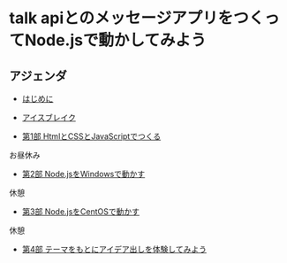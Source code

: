 # talk apiとのメッセージアプリをつくってNode.jsで動かしてみよう

## アジェンダ

* [はじめに](INTRO.md)　

* [アイスブレイク](ICEBREAK.md)

* [第1部 HtmlとCSSとJavaScriptでつくる](CHAPTER_1-1.md) 

お昼休み

* [第2部 Node.jsをWindowsで動かす](CHAPTER_2-1.md) 

休憩

* [第3部 Node.jsをCentOSで動かす](CHAPTER_3-1.md) 

休憩

* [第4部 テーマをもとにアイデア出しを体験してみよう](IDEATHON.md) 
